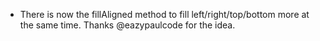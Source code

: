 * There is now the fillAligned method to fill left/right/top/bottom more at the same time. Thanks @eazypaulcode for the
  idea.